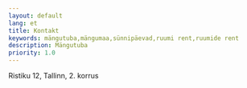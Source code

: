 ```yaml
---
layout: default
lang: et
title: Kontakt
keywords: mängutuba,mängumaa,sünnipäevad,ruumi rent,ruumide rent
description: Mängutuba
priority: 1.0
---
```


Ristiku 12, Tallinn, 2. korrus
